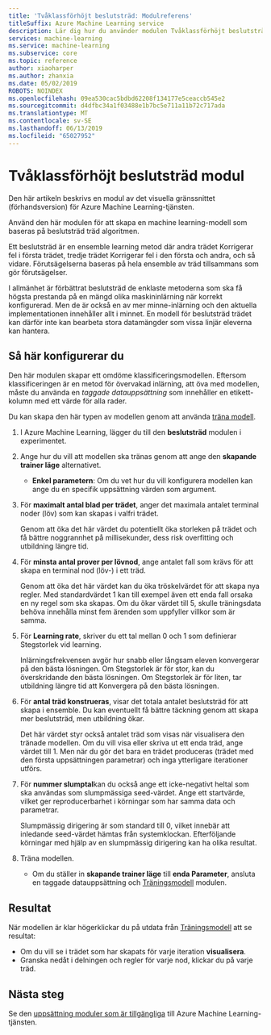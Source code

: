 ```yaml
---
title: 'Tvåklassförhöjt beslutsträd: Modulreferens'
titleSuffix: Azure Machine Learning service
description: Lär dig hur du använder modulen Tvåklassförhöjt beslutsträd i Azure Machine Learning-tjänsten för att skapa en machine learning-modell som baseras på beslutsträd träd algoritmen.
services: machine-learning
ms.service: machine-learning
ms.subservice: core
ms.topic: reference
author: xiaoharper
ms.author: zhanxia
ms.date: 05/02/2019
ROBOTS: NOINDEX
ms.openlocfilehash: 09ea530cac5bdbd62208f134177e5ceaccb545e2
ms.sourcegitcommit: d4dfbc34a1f03488e1b7bc5e711a11b72c717ada
ms.translationtype: MT
ms.contentlocale: sv-SE
ms.lasthandoff: 06/13/2019
ms.locfileid: "65027952"
---
```

# <a name="two-class-boosted-decision-tree-module"></a>Tvåklassförhöjt beslutsträd modul

Den här artikeln beskrivs en modul av det visuella gränssnittet (förhandsversion) för Azure Machine Learning-tjänsten.

Använd den här modulen för att skapa en machine learning-modell som baseras på beslutsträd träd algoritmen. 

Ett beslutsträd är en ensemble learning metod där andra trädet Korrigerar fel i första trädet, tredje trädet Korrigerar fel i den första och andra, och så vidare.  Förutsägelserna baseras på hela ensemble av träd tillsammans som gör förutsägelser.
  
I allmänhet är förbättrat beslutsträd de enklaste metoderna som ska få högsta prestanda på en mängd olika maskininlärning när korrekt konfigurerad. Men de är också en av mer minne-inlärning och den aktuella implementationen innehåller allt i minnet. En modell för beslutsträd trädet kan därför inte kan bearbeta stora datamängder som vissa linjär eleverna kan hantera.

## <a name="how-to-configure"></a>Så här konfigurerar du

Den här modulen skapar ett omdöme klassificeringsmodellen. Eftersom klassificeringen är en metod för övervakad inlärning, att öva med modellen, måste du använda en *taggade datauppsättning* som innehåller en etikett-kolumn med ett värde för alla rader.

Du kan skapa den här typen av modellen genom att använda [träna modell](././train-model.md). 

1.  I Azure Machine Learning, lägger du till den **beslutsträd** modulen i experimentet.
  
2.  Ange hur du vill att modellen ska tränas genom att ange den **skapande trainer läge** alternativet.
  
    + **Enkel parametern**: Om du vet hur du vill konfigurera modellen kan ange du en specifik uppsättning värden som argument.
  
  
3.  För **maximalt antal blad per trädet**, anger det maximala antalet terminal noder (löv) som kan skapas i valfri trädet.
  
     Genom att öka det här värdet du potentiellt öka storleken på trädet och få bättre noggrannhet på millisekunder, dess risk overfitting och utbildning längre tid.
  
4.  För **minsta antal prover per lövnod**, ange antalet fall som krävs för att skapa en terminal nod (löv-) i ett träd.  
  
     Genom att öka det här värdet kan du öka tröskelvärdet för att skapa nya regler. Med standardvärdet 1 kan till exempel även ett enda fall orsaka en ny regel som ska skapas. Om du ökar värdet till 5, skulle träningsdata behöva innehålla minst fem ärenden som uppfyller villkor som är samma.
  
5.  För **Learning rate**, skriver du ett tal mellan 0 och 1 som definierar Stegstorlek vid learning.  
  
     Inlärningsfrekvensen avgör hur snabb eller långsam eleven konvergerar på den bästa lösningen. Om Stegstorlek är för stor, kan du överskridande den bästa lösningen. Om Stegstorlek är för liten, tar utbildning längre tid att Konvergera på den bästa lösningen.
  
6.  För **antal träd konstrueras**, visar det totala antalet beslutsträd för att skapa i ensemble. Du kan eventuellt få bättre täckning genom att skapa mer beslutsträd, men utbildning ökar.
  
     Det här värdet styr också antalet träd som visas när visualisera den tränade modellen. Om du vill visa eller skriva ut ett enda träd, ange värdet till 1. Men när du gör det bara en trädet produceras (trädet med den första uppsättningen parametrar) och inga ytterligare iterationer utförs.
  
7.  För **nummer slumptal**kan du också ange ett icke-negativt heltal som ska användas som slumpmässiga seed-värdet. Ange ett startvärde, vilket ger reproducerbarhet i körningar som har samma data och parametrar.  
  
     Slumpmässig dirigering är som standard till 0, vilket innebär att inledande seed-värdet hämtas från systemklockan.  Efterföljande körningar med hjälp av en slumpmässig dirigering kan ha olika resultat.
  

9. Träna modellen.
  
    + Om du ställer in **skapande trainer läge** till **enda Parameter**, ansluta en taggade datauppsättning och [Träningsmodell](./train-model.md) modulen.  
  
   
## <a name="results"></a>Resultat

När modellen är klar högerklickar du på utdata från [Träningsmodell](./train-model.md) att se resultat:

+ Om du vill se i trädet som har skapats för varje iteration **visualisera**. 
+ Granska nedåt i delningen och regler för varje nod, klickar du på varje träd.


## <a name="next-steps"></a>Nästa steg

Se den [uppsättning moduler som är tillgängliga](module-reference.md) till Azure Machine Learning-tjänsten. 